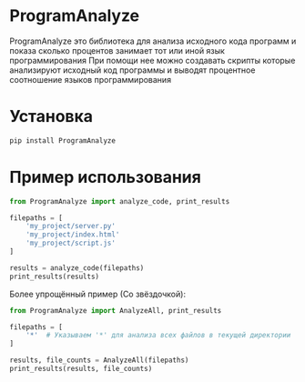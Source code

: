 # ProgramAnalyze
ProgramAnalyze это библиотека для анализа исходного кода программ и показа сколько процентов занимает тот или иной язык программирования
При помощи нее можно создавать скрипты которые анализируют исходный код программы и выводят процентное соотношение языков программирования

# Установка
```bash
pip install ProgramAnalyze
```

# Пример использования
```python
from ProgramAnalyze import analyze_code, print_results

filepaths = [
    'my_project/server.py'
    'my_project/index.html'
    'my_project/script.js'
]

results = analyze_code(filepaths)
print_results(results)
```

Более упрощённый пример (Со звёздочкой):
```python
from ProgramAnalyze import AnalyzeAll, print_results

filepaths = [
    '*'  # Указываем '*' для анализа всех файлов в текущей директории
]

results, file_counts = AnalyzeAll(filepaths)
print_results(results, file_counts)
```
